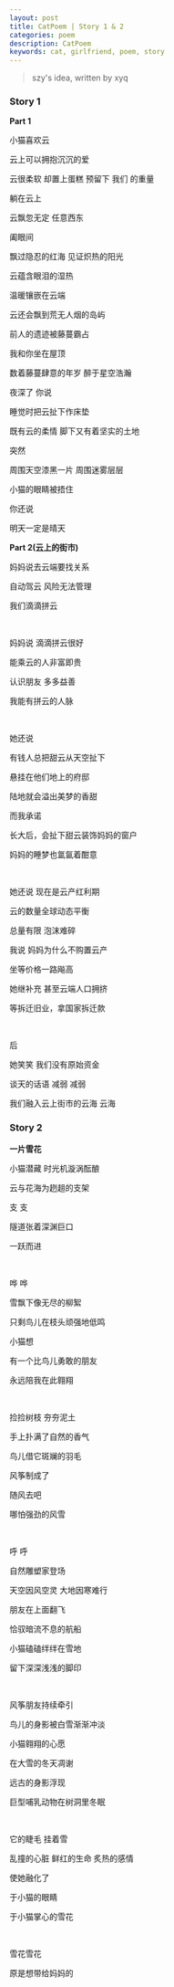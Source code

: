 ```yaml
---
layout: post
title: CatPoem | Story 1 & 2
categories: poem
description: CatPoem
keywords: cat, girlfriend, poem, story
---
```


> szy's idea, written by xyq

### Story 1

**Part 1**

小猫喜欢云

云上可以拥抱沉沉的爱

云很柔软 却置上蛋糕 预留下 我们 的重量

躺在云上

云飘忽无定 任意西东

阖眼间

飘过隐忍的红海 见证炽热的阳光

云蕴含眼泪的湿热

温暖镶嵌在云端

云还会飘到荒无人烟的岛屿

前人的遗迹被藤蔓霸占

我和你坐在屋顶

数着藤蔓肆意的年岁 醉于星空浩瀚

夜深了 你说

睡觉时把云扯下作床垫

既有云的柔情 脚下又有着坚实的土地

突然

周围天空漆黑一片 周围迷雾层层

小猫的眼睛被捂住

你还说

明天一定是晴天

**Part 2(云上的街市)**

妈妈说去云端要找关系

自动驾云 风险无法管理

我们滴滴拼云

<br>

妈妈说 滴滴拼云很好

能乘云的人非富即贵

认识朋友 多多益善

我能有拼云的人脉

<br>

她还说 

有钱人总把甜云从天空扯下

悬挂在他们地上的府邸

陆地就会溢出美梦的香甜

而我承诺

长大后，会扯下甜云装饰妈妈的窗户

妈妈的睡梦也氲氤着酣意

<br>

她还说 现在是云产红利期

云的数量全球动态平衡 

总量有限 泡沫难碎

我说 妈妈为什么不购置云产

坐等价格一路飚高

她继补充 甚至云端人口拥挤

等拆迁旧业，拿国家拆迁款

<br>

后

她笑笑 我们没有原始资金

谈天的话语 减弱 减弱 

我们融入云上街市的云海 云海

### Story 2

**一片雪花**

小猫潜藏 时光机漩涡酝酿

云与花海为趔趄的支架

支 支

隧道张着深渊巨口

一跃而进

<br>

哗 哗

雪飘下像无尽的柳絮

只剩鸟儿在枝头顽强地低鸣

小猫想

有一个比鸟儿勇敢的朋友

永远陪我在此翱翔

<br>

捡捡树枝 夯夯泥土

手上扑满了自然的香气

鸟儿借它斑斓的羽毛

风筝制成了

随风去吧

哪怕强劲的风雪

<br>

呼 呼

自然雕塑家登场

天空因风空灵 大地因寒难行

朋友在上面翻飞

恰驭暗流不息的航船

小猫磕磕绊绊在雪地

留下深深浅浅的脚印

<br>

风筝朋友持续牵引

鸟儿的身影被白雪渐渐冲淡

小猫翱翔的心愿

在大雪的冬天凋谢

远古的身影浮现

巨型哺乳动物在树洞里冬眠

<br>

它的睫毛 挂着雪

乱撞的心脏 鲜红的生命 炙热的感情

使她融化了

于小猫的眼睛

于小猫掌心的雪花

<br>

雪花雪花

原是想带给妈妈的